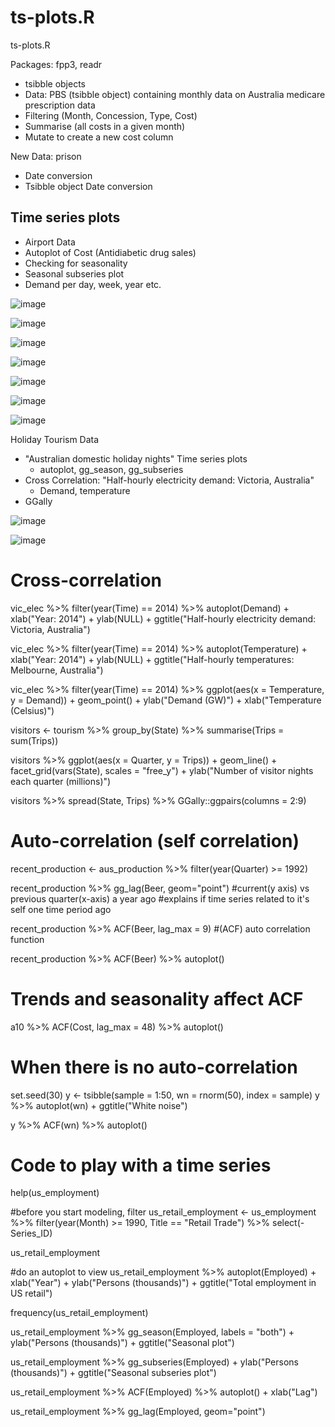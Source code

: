 # ts-plots.R
ts-plots.R

Packages: fpp3, readr

* tsibble objects
* Data: PBS (tsibble object) containing monthly data on Australia medicare prescription data
* Filtering (Month, Concession, Type, Cost)
* Summarise (all costs in a given month)
* Mutate to create a new cost column

New Data: prison
* Date conversion
* Tsibble object Date conversion 


## Time series plots
* Airport Data
* Autoplot of Cost (Antidiabetic drug sales)
* Checking for seasonality
* Seasonal subseries plot
* Demand per day, week, year etc. 

![image](https://user-images.githubusercontent.com/65502025/155845275-5b63dcc4-3a7e-4fac-9e72-d49f171bdb97.png)
  
![image](https://user-images.githubusercontent.com/65502025/155845284-a4b498fa-e7db-4e99-98d0-eebabf4c0f95.png)

![image](https://user-images.githubusercontent.com/65502025/155845506-6e3c8a48-5f50-4c36-a312-bf10a8b76b97.png)

![image](https://user-images.githubusercontent.com/65502025/155845552-18080323-bf7b-4f71-bad4-f61a3e7b2b9f.png)

![image](https://user-images.githubusercontent.com/65502025/155845586-d62f19e4-734a-4805-ada5-ac787a3af9e9.png)

![image](https://user-images.githubusercontent.com/65502025/155845594-bcfeb0d0-3337-4cbd-9cf4-0cac3964fcd8.png)

![image](https://user-images.githubusercontent.com/65502025/155845603-3b24b497-696e-48da-be72-3e3d8676d1fc.png)

Holiday Tourism Data
* "Australian domestic holiday nights" Time series plots
  * autoplot, gg_season, gg_subseries
* Cross Correlation: "Half-hourly electricity demand: Victoria, Australia"
  * Demand, temperature
* GGally

![image](https://user-images.githubusercontent.com/65502025/155845625-f84e0746-f1f3-4662-8b9d-d6393ebe1757.png)

![image](https://user-images.githubusercontent.com/65502025/155845835-7d54db60-a14e-452f-8d6f-4837cffce395.png)


# Cross-correlation
vic_elec %>%
  filter(year(Time) == 2014) %>%
  autoplot(Demand) +
  xlab("Year: 2014") + ylab(NULL) +
  ggtitle("Half-hourly electricity demand: Victoria, Australia")

vic_elec %>%
  filter(year(Time) == 2014) %>%
  autoplot(Temperature) +
  xlab("Year: 2014") + ylab(NULL) +
  ggtitle("Half-hourly temperatures: Melbourne, Australia")

vic_elec %>%
  filter(year(Time) == 2014) %>%
  ggplot(aes(x = Temperature, y = Demand)) +
  geom_point() +
  ylab("Demand (GW)") + xlab("Temperature (Celsius)")

visitors <- tourism %>%
  group_by(State) %>%
  summarise(Trips = sum(Trips))

visitors %>%
  ggplot(aes(x = Quarter, y = Trips)) +
  geom_line() +
  facet_grid(vars(State), scales = "free_y") +
  ylab("Number of visitor nights each quarter (millions)")

visitors %>%
  spread(State, Trips) %>%
  GGally::ggpairs(columns = 2:9)

# Auto-correlation (self correlation)
recent_production <- aus_production %>%
  filter(year(Quarter) >= 1992)

recent_production %>% gg_lag(Beer, geom="point") 
#current(y axis) vs previous quarter(x-axis) a year ago
#explains if time series related to it's self one time period ago

recent_production %>% ACF(Beer, lag_max = 9)
#(ACF) auto correlation function

recent_production %>% ACF(Beer) %>% autoplot()

# Trends and seasonality affect ACF
a10 %>% ACF(Cost, lag_max = 48) %>% autoplot()

# When there is no auto-correlation
set.seed(30)
y <- tsibble(sample = 1:50, wn = rnorm(50), index = sample)
y %>% autoplot(wn) + ggtitle("White noise")

y %>% ACF(wn) %>% autoplot()

# Code to play with a time series
help(us_employment)

#before you start modeling, filter
us_retail_employment <- us_employment %>%
  filter(year(Month) >= 1990, Title == "Retail Trade") %>%
  select(-Series_ID)

us_retail_employment

#do an autoplot to view
us_retail_employment %>%
  autoplot(Employed) +
  xlab("Year") + ylab("Persons (thousands)") +
  ggtitle("Total employment in US retail")

frequency(us_retail_employment)

us_retail_employment %>% gg_season(Employed, labels = "both") +
  ylab("Persons (thousands)") +
  ggtitle("Seasonal plot")

us_retail_employment %>%
  gg_subseries(Employed) +
  ylab("Persons (thousands)") +
  ggtitle("Seasonal subseries plot")

us_retail_employment %>% ACF(Employed) %>% autoplot() +
  xlab("Lag")

us_retail_employment %>% gg_lag(Employed, geom="point")

